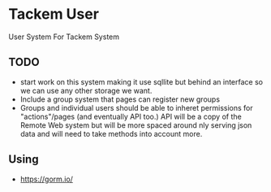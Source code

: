 # Tackem User
User System For Tackem System

## TODO
- start work on this system making it use sqllite but behind an interface so we can use any other storage we want.
- Include a group system that pages can register new groups
- Groups and individual users should be able to inheret permissions for "actions"/pages (and eventually API too.) API will be a copy of the Remote Web system but will be more spaced around nly serving json data and will need to take methods into account more.

## Using
- <https://gorm.io/>

